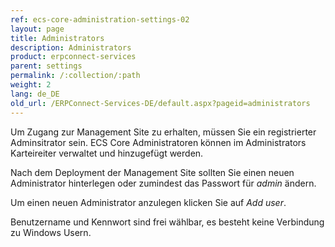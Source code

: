 ```yaml
---
ref: ecs-core-administration-settings-02
layout: page
title: Administrators
description: Administrators
product: erpconnect-services
parent: settings
permalink: /:collection/:path
weight: 2
lang: de_DE
old_url: /ERPConnect-Services-DE/default.aspx?pageid=administrators
---
```


Um Zugang zur Management Site zu erhalten, müssen Sie ein registrierter Adminsitrator sein. ECS Core Administratoren können im Administrators Karteireiter verwaltet und hinzugefügt werden. 


Nach dem Deployment der Management Site sollten Sie einen neuen Administrator hinterlegen oder zumindest das Passwort für *admin* ändern. 


Um einen neuen Administrator anzulegen klicken Sie auf *Add user*.

Benutzername und Kennwort sind frei wählbar, es besteht keine Verbindung zu Windows Usern.

